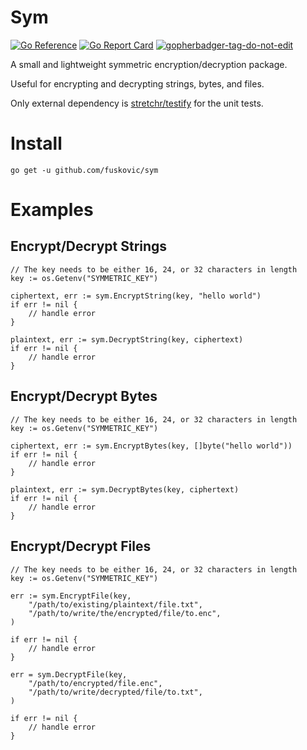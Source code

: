 # Sym

[![Go Reference](https://pkg.go.dev/badge/github.com/fuskovic/sym.svg)](https://pkg.go.dev/github.com/fuskovic/sym)
[![Go Report Card](https://goreportcard.com/badge/github.com/fuskovic/sym)](https://goreportcard.com/report/github.com/fuskovic/sym)
<a href='https://github.com/jpoles1/gopherbadger' target='_blank'>![gopherbadger-tag-do-not-edit](https://img.shields.io/badge/Go%20Coverage-94%25-brightgreen.svg?longCache=true&style=flat)</a>


A small and lightweight symmetric encryption/decryption package.

Useful for encrypting and decrypting strings, bytes, and files.

Only external dependency is [stretchr/testify](https://github.com/stretchr/testify) for the unit tests.

# Install

    go get -u github.com/fuskovic/sym

# Examples

## Encrypt/Decrypt Strings

    // The key needs to be either 16, 24, or 32 characters in length
    key := os.Getenv("SYMMETRIC_KEY")

    ciphertext, err := sym.EncryptString(key, "hello world")
    if err != nil {
        // handle error
    }

    plaintext, err := sym.DecryptString(key, ciphertext)
    if err != nil {
        // handle error
    }

## Encrypt/Decrypt Bytes

    // The key needs to be either 16, 24, or 32 characters in length
    key := os.Getenv("SYMMETRIC_KEY")

    ciphertext, err := sym.EncryptBytes(key, []byte("hello world"))
    if err != nil {
        // handle error
    }

    plaintext, err := sym.DecryptBytes(key, ciphertext)
    if err != nil {
        // handle error
    }

## Encrypt/Decrypt Files

    // The key needs to be either 16, 24, or 32 characters in length
    key := os.Getenv("SYMMETRIC_KEY")

    err := sym.EncryptFile(key,
        "/path/to/existing/plaintext/file.txt",
        "/path/to/write/the/encrypted/file/to.enc",
    )

    if err != nil {
        // handle error
    }

    err = sym.DecryptFile(key,
        "/path/to/encrypted/file.enc",
        "/path/to/write/decrypted/file/to.txt",
    )

    if err != nil {
        // handle error
    }
